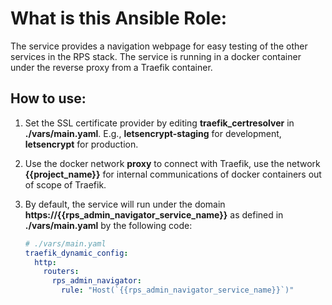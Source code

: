 # What is this Ansible Role:

The service provides a navigation webpage for easy testing of the other services in the RPS stack.
The service is running in a docker container under the reverse proxy from a Traefik container.

## How to use:

1. Set the SSL certificate provider by editing **traefik_certresolver** in **./vars/main.yaml**. E.g., **letsencrypt-staging** for development, **letsencrypt** for production.

2. Use the docker network **proxy** to connect with Traefik, use the network **{{project_name}}** for internal communications of docker containers out of scope of Traefik.

3. By default, the service will run under the domain **https://{{rps_admin_navigator_service_name}}** as defined in **./vars/main.yaml** by the following code:
   ```yaml
   # ./vars/main.yaml
   traefik_dynamic_config:
     http:
       routers:
         rps_admin_navigator:
           rule: "Host(`{{rps_admin_navigator_service_name}}`)"
   ```
